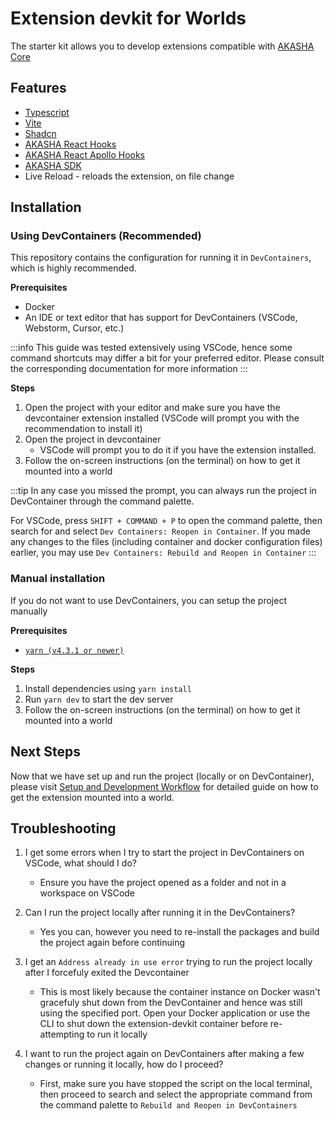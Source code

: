 # Extension devkit for Worlds

The starter kit allows you to develop extensions compatible with [AKASHA Core](https://github.com/AKASHAorg/akasha-core)

## Features

- [Typescript](https://www.typescriptlang.org/)
- [Vite](https://vite.dev/)
- [Shadcn](https://ui.shadcn.com/)
- [AKASHA React Hooks](https://github.com/AKASHAorg/akasha-core/tree/next/libs/hooks)
- [AKASHA React Apollo Hooks](https://github.com/AKASHAorg/akasha-core/blob/next/libs/hooks/README_GENERATED.md)
- [AKASHA SDK](https://github.com/AKASHAorg/akasha-core/tree/next/libs/sdk)
- Live Reload - reloads the extension, on file change

## Installation

### Using DevContainers (Recommended)

This repository contains the configuration for running it in `DevContainers`, which is highly recommended.

**Prerequisites**

- Docker
- An IDE or text editor that has support for DevContainers (VSCode, Webstorm, Cursor, etc.)

:::info
This guide was tested extensively using VSCode, hence some command shortcuts may differ a bit for your preferred editor. Please consult the corresponding documentation for more information
:::

**Steps**

1. Open the project with your editor and make sure you have the devcontainer extension installed (VSCode will prompt you with the recommendation to install it)
2. Open the project in devcontainer
   - VSCode will prompt you to do it if you have the extension installed.
3. Follow the on-screen instructions (on the terminal) on how to get it mounted into a world

:::tip
In any case you missed the prompt, you can always run the project in DevContainer through the command palette.

For VSCode, press `SHIFT + COMMAND + P` to open the command palette, then search for and select `Dev Containers: Reopen in Container`. If you made any changes to the files (including container and docker configuration files) earlier, you may use `Dev Containers: Rebuild and Reopen in Container`
:::

### Manual installation

If you do not want to use DevContainers, you can setup the project manually

**Prerequisites**

- [`yarn (v4.3.1 or newer)`](https://yarnpkg.com/getting-started/install)

**Steps**

1. Install dependencies using `yarn install`
2. Run `yarn dev` to start the dev server
3. Follow the on-screen instructions (on the terminal) on how to get it mounted into a world

## Next Steps

Now that we have set up and run the project (locally or on DevContainer), please visit [Setup and Development Workflow](https://docs.akasha.world/devkit/setup/) for detailed guide on how to get the extension mounted into a world.

## Troubleshooting

1. I get some errors when I try to start the project in DevContainers on VSCode, what should I do?

   - Ensure you have the project opened as a folder and not in a workspace on VSCode

2. Can I run the project locally after running it in the DevContainers?

   - Yes you can, however you need to re-install the packages and build the project again before continuing

3. I get an `Address already in use error` trying to run the project locally after I forcefuly exited the Devcontainer
   - This is most likely because the container instance on Docker wasn't gracefuly shut down from the DevContainer and hence was still using the specified port. Open your Docker application or use the CLI to shut down the extension-devkit container before re-attempting to run it locally

4. I want to run the project again on DevContainers after making a few changes or running it locally, how do I proceed?
   - First, make sure you have stopped the script on the local terminal, then proceed to search and select the appropriate command from the command palette to `Rebuild and Reopen in DevContainers`


